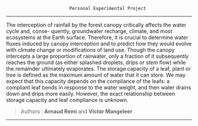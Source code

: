                             Personal Experimental Project           
---
The interception of rainfall by the forest canopy critically affects the water cycle and, conse- quently, groundwater recharge, climate, and most ecosystems at the Earth surface. Therefore, it is crucial to determine water fluxes induced by canopy interception and to predict how they would evolve with climate change or modifications of land use. Though the canopy intercepts a large proportion of rainwater, only a fraction of it subsequently reaches the ground (as either splashed droplets, drips or stem flow) while the remainder ultimately evaporates. The storage capacity of a leaf, plant or tree is defined as the maximum amount of water that it can store. We may expect that this capacity depends on the compliance of the leafs: a compliant leaf bends in response to the water weight, and then water drains down and drips more easily. However, the exact relationship between storage capacity and leaf compliance is unknown.


> Authors : **Arnaud Remi** and **Victor Mangeleer**
---


